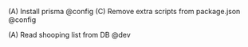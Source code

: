 (A) Install prisma @config
(C) Remove extra scripts from package.json @config

(A) Read shooping list from DB @dev 